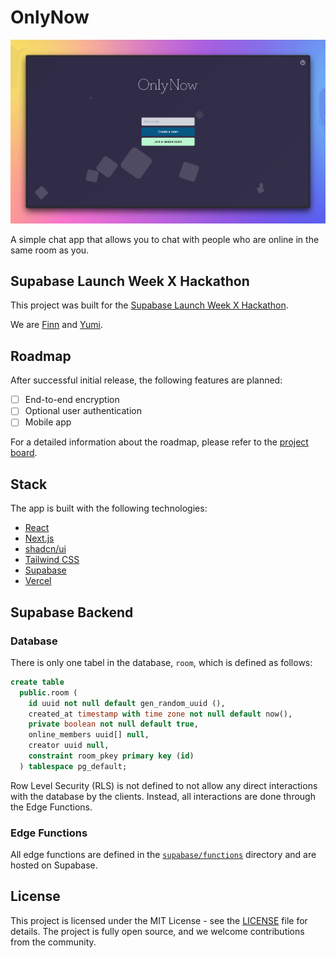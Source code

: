 # OnlyNow

[![OnlyNow](public/preview.png)](https://onlynow.yumi.to/)

A simple chat app that allows you to chat with people who are online in the same room as you.

## Supabase Launch Week X Hackathon

This project was built for the [Supabase Launch Week X Hackathon](https://supabase.com/blog/supabase-hackathon-lwx).

We are [Finn](https://github.com/FinnThompson) and [Yumi](https://yumiizumi.com).

## Roadmap

After successful initial release, the following features are planned:

- [ ] End-to-end encryption
- [ ] Optional user authentication
- [ ] Mobile app

For a detailed information about the roadmap, please refer to the [project board](https://github.com/users/izyumidev/projects/4).

## Stack

The app is built with the following technologies:

- [React](https://reactjs.org/)
- [Next.js](https://nextjs.org/)
- [shadcn/ui](https://ui.shadcn.com/)
- [Tailwind CSS](https://tailwindcss.com/)
- [Supabase](https://supabase.com/)
- [Vercel](https://vercel.com/)

## Supabase Backend

### Database

There is only one tabel in the database, `room`, which is defined as follows:

```sql
create table
  public.room (
    id uuid not null default gen_random_uuid (),
    created_at timestamp with time zone not null default now(),
    private boolean not null default true,
    online_members uuid[] null,
    creator uuid null,
    constraint room_pkey primary key (id)
  ) tablespace pg_default;
```

Row Level Security (RLS) is not defined to not allow any direct interactions with the database by the clients. Instead, all interactions are done through the Edge Functions.

### Edge Functions

All edge functions are defined in the [`supabase/functions`](./supabase/functions/) directory and are hosted on Supabase.

## License

This project is licensed under the MIT License - see the [LICENSE](LICENSE) file for details. The project is fully open source, and we welcome contributions from the community.
